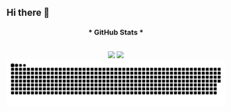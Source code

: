 ## Hi there 👋

<div style="text-align: center;" align="center">
  <h3>* GitHub Stats *</h3>
  <br>
<!--   <img src="https://github-readme-stats-git-masterrstaa-rickstaa.vercel.app/api?username=M44rk0&hide_title=true&show_icons=true&include_all_commits=true&count_private=true&line_height=25&hide=issues&bg_color=000&title_color=gray&text_color=FFF&border_radius=3&border_color=whitec&icon_color=gray&theme=dracula" alt="GitHub stats"> -->

  <img line_height=25 src="https://github-readme-stats.vercel.app/api?username=M44rk0&show_icons=true&theme=gotham&include_all_commits=true&count_private=true"/>
  <img line_height=10 card_width=290 layout=compact src="https://github-readme-stats.vercel.app/api/top-langs/?username=M44rk0&layout=compact&langs_count=16&theme=gotham"/>

  <a href="https://github.com/M44rk0/github-readme-stats">
<!--     <img src="https://github-readme-stats-git-masterrstaa-rickstaa.vercel.app/api/top-langs/?username=M44rk0&line_height=10&card_width=290&layout=compact&hide_title=false&count_private=true&langs_count=4&show_icons=true&title_color=FF00F6&hide=html,css&bg_color=000&text_color=8B8B8B&border_radius=3&border_color=561760&count_private=true" alt="Most Used Languages"> -->
  </a>
</div>

<picture align="center">
  <source media="(prefers-color-scheme: dark)" srcset="https://raw.githubusercontent.com/M44rk0/M44rk0/output/github-contribution-grid-snake-dark.svg">
  <source media="(prefers-color-scheme: light)" srcset="https://raw.githubusercontent.com/M44rk0/M44rk0/output/github-contribution-grid-snake-dark.svg">
  <img align="center" alt="github contribution grid snake animation" src="https://raw.githubusercontent.com/M44rk0/M44rk0/output/github-contribution-grid-snake.svg">
</picture>

<!--
**M44rk0/M44rk0** is a ✨ _special_ ✨ repository because its `README.md` (this file) appears on your GitHub profile.

Here are some ideas to get you started:

- 🔭 I’m currently working on ...
- 🌱 I’m currently learning ...
- 👯 I’m looking to collaborate on ...
- 🤔 I’m looking for help with ...
- 💬 Ask me about ...
- 📫 How to reach me: ...
- 😄 Pronouns: ...
- ⚡ Fun fact: ...
-->
